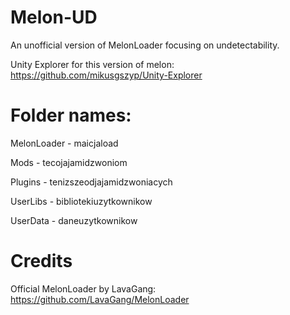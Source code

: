 # Melon-UD
An unofficial version of MelonLoader focusing on undetectability.

Unity Explorer for this version of melon: https://github.com/mikusgszyp/Unity-Explorer

# Folder names:

MelonLoader - maicjaload

Mods - tecojajamidzwoniom

Plugins - tenizszeodjajamidzwoniacych

UserLibs - bibliotekiuzytkownikow

UserData - daneuzytkownikow

# Credits

Official MelonLoader by LavaGang: https://github.com/LavaGang/MelonLoader



